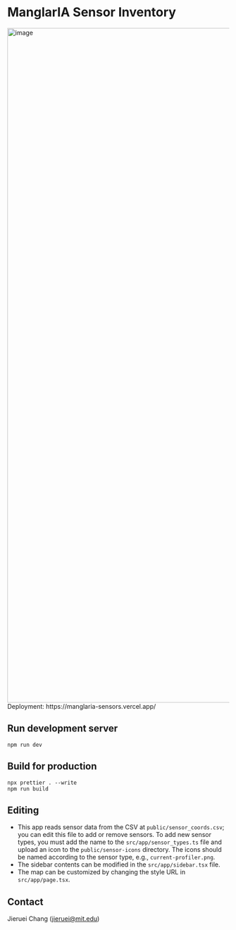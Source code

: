 # ManglarIA Sensor Inventory

<img width="2865" height="1532" alt="image" src="https://github.com/user-attachments/assets/fb54b7df-6e65-4d46-bbb9-f8334e3bee36" />
Deployment: https://manglaria-sensors.vercel.app/

## Run development server

```console
npm run dev
```

## Build for production

```console
npx prettier . --write
npm run build
```

## Editing
* This app reads sensor data from the CSV at `public/sensor_coords.csv`; you can edit this file to add or remove sensors. To add new sensor types, you must add the name to the `src/app/sensor_types.ts` file and upload an icon to the `public/sensor-icons` directory. The icons should be named according to the sensor type, e.g., `current-profiler.png`.
* The sidebar contents can be modified in the `src/app/sidebar.tsx` file.
* The map can be customized by changing the style URL in `src/app/page.tsx`.

## Contact
Jieruei Chang (jieruei@mit.edu)

